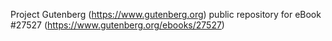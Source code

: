 Project Gutenberg (https://www.gutenberg.org) public repository for eBook #27527 (https://www.gutenberg.org/ebooks/27527)
